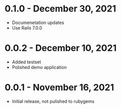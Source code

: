# 0.1.0 - December 30, 2021

[0.0.2]: https://github.com/easydatawarehousing/rails_redhot/compare/v0.0.2...v0.1.0

- Documenetation updates
- Use Rails 7.0.0

# 0.0.2 - December 10, 2021

[0.0.2]: https://github.com/easydatawarehousing/rails_redhot/compare/v0.0.1...v0.0.2

- Added testset
- Polished demo application

# 0.0.1 - November 16, 2021

- Initial release, not pulished to rubygems
